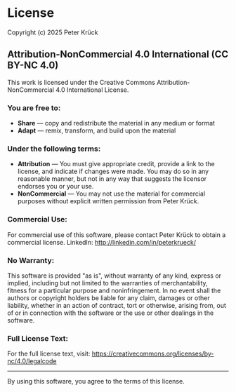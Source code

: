 # License

Copyright (c) 2025 Peter Krück

## Attribution-NonCommercial 4.0 International (CC BY-NC 4.0)

This work is licensed under the Creative Commons Attribution-NonCommercial 4.0 International License.

### You are free to:

- **Share** — copy and redistribute the material in any medium or format
- **Adapt** — remix, transform, and build upon the material

### Under the following terms:

- **Attribution** — You must give appropriate credit, provide a link to the license, and indicate if changes were made. You may do so in any reasonable manner, but not in any way that suggests the licensor endorses you or your use.
- **NonCommercial** — You may not use the material for commercial purposes without explicit written permission from Peter Krück.

### Commercial Use:

For commercial use of this software, please contact Peter Krück to obtain a commercial license. LinkedIn: http://linkedin.com/in/peterkrueck/

### No Warranty:

This software is provided "as is", without warranty of any kind, express or implied, including but not limited to the warranties of merchantability, fitness for a particular purpose and noninfringement. In no event shall the authors or copyright holders be liable for any claim, damages or other liability, whether in an action of contract, tort or otherwise, arising from, out of or in connection with the software or the use or other dealings in the software.

### Full License Text:

For the full license text, visit: https://creativecommons.org/licenses/by-nc/4.0/legalcode

---

By using this software, you agree to the terms of this license.